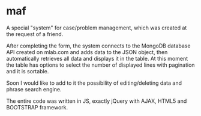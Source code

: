 # maf

A special "system" for case/problem management, which was created at the request of a friend.

After completing the form, the system connects to the MongoDB database API created on mlab.com and adds data to the JSON object, then automatically retrieves all data and displays it in the table.
At this moment the table has options to select the number of displayed lines with pagination and it is sortable.

Soon I would like to add to it the possibility of editing/deleting data and phrase search engine.

The entire code was written in JS, exactly jQuery with AJAX, HTML5 and BOOTSTRAP framework.
